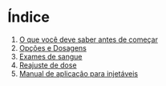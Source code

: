 
# Índice

1. [O que você deve saber antes de começar](O%20que%20voc%C3%AA%20deve%20saber%20antes%20de%20come%C3%A7ar.md)
2. [Opções e Dosagens](Op%C3%A7%C3%B5es%20e%20Dosagens.md)
3. [Exames de sangue]()
4. [Reajuste de dose](Reajuste%20de%20dose.md)
5. [Manual de aplicação para injetáveis](Manual%20de%20aplica%C3%A7%C3%A3o%20inj.md)
